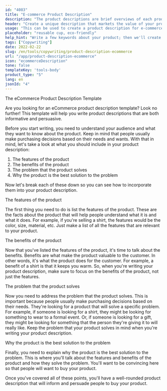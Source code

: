 ```yaml
---
id: "4083"
title: "E-commerce Product Description"
description: "The product descriptions are brief overviews of each product, highlighting key features and benefits. For e-commerce and retail, it's important to think about using clear language, keeping it short and focusing more on optimised SEO keywords. But for other types of businesses, such as lawyers, the important factors to consider are professionalism and customer service. We will help you use AI to generate product descriptions that are tailored to your specific keywords and best suited to your brand."
header: "Create a unique description that markets the value of your product."
usage: "This can be used to create a product description for e-commerce, e.g. online food deliveries, clothing, etc."
placeholder: "reusable cup, eco-friendly"
help_hint: "Write a few keywords about your product; then we'll create a Product Description for the given text."
tags: ["Copywriting"]
date: 2022-02-22
slug: /en/tools/copywriting/product-description-ecommerce
url: "/app/product-description-ecommerce"
icon: "ecommerceDescription"
tone: false
templateKey: 'tools-body'
product_type: "5"
lang: en
jsonId: "4"
---
```


The eCommerce Product Description Template

Are you looking for an eCommerce product description template? Look no further! This template will help you write product descriptions that are both informative and persuasive.

Before you start writing, you need to understand your audience and what they want to know about the product. Keep in mind that people usually make purchasing decisions based on their needs and wants. With that in mind, let's take a look at what you should include in your product description:

1. The features of the product
2. The benefits of the product
3. The problem that the product solves
4. Why the product is the best solution to the problem

Now let's break each of these down so you can see how to incorporate them into your product description.

The features of the product

The first thing you need to do is list the features of the product. These are the facts about the product that will help people understand what it is and what it does. For example, if you're selling a shirt, the features would be the color, size, material, etc. Just make a list of all the features that are relevant to your product.

The benefits of the product

Now that you've listed the features of the product, it's time to talk about the benefits. Benefits are what make the product valuable to the customer. In other words, it's what the product does for the customer. For example, a benefit of a shirt is that it keeps you warm. So, when you're writing your product description, make sure to focus on the benefits of the product, not just the features.

The problem that the product solves

Now you need to address the problem that the product solves. This is important because people usually make purchasing decisions based on their needs. They're looking for a product that will solve a specific problem. For example, if someone is looking for a shirt, they might be looking for something to wear to a formal event. Or, if someone is looking for a gift, they might be looking for something that the person they're giving it to will really like. Keep the problem that your product solves in mind when you're writing your product description.

Why the product is the best solution to the problem

Finally, you need to explain why the product is the best solution to the problem. This is where you'll talk about the features and benefits of the product and how they solve the problem. You'll want to be convincing here so that people will want to buy your product.

Once you've covered all of these points, you'll have a well-rounded product description that will inform and persuade people to buy your product.
